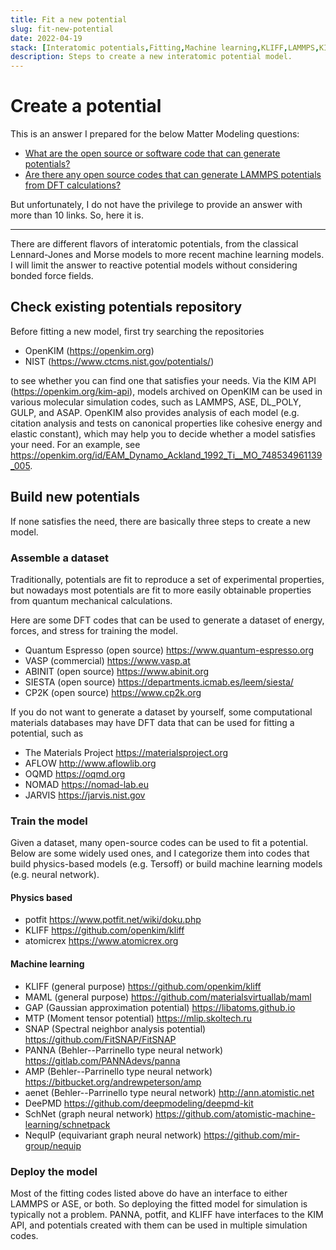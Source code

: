 ```yaml
---
title: Fit a new potential
slug: fit-new-potential
date: 2022-04-19
stack: [Interatomic potentials,Fitting,Machine learning,KLIFF,LAMMPS,KIM API,OpenKIM]
description: Steps to create a new interatomic potential model.
---
```


# Create a potential

This is an answer I prepared for the below Matter Modeling questions:

- [What are the open source or software code that can generate potentials?](https://mattermodeling.stackexchange.com/questions/8932/what-are-the-open-source-or-software-code-that-can-generate-potentials)
- [Are there any open source codes that can generate LAMMPS potentials from DFT calculations?](https://mattermodeling.stackexchange.com/questions/8868/are-there-any-open-source-codes-that-can-generate-lammps-potentials-from-dft-cal)

But unfortunately, I do not have the privilege to provide an answer with more than 10 links. So, here it is.

---

There are different flavors of interatomic potentials, from the classical Lennard-Jones and Morse models to more recent machine learning models. I will limit the answer to reactive potential models without considering bonded force fields.

## Check existing potentials repository

Before fitting a new model, first try searching the repositories

- OpenKIM (https://openkim.org)
- NIST (https://www.ctcms.nist.gov/potentials/)

to see whether you can find one that satisfies your needs.
Via the KIM API (https://openkim.org/kim-api), models archived on OpenKIM can be used in various molecular simulation codes, such as LAMMPS, ASE, DL_POLY, GULP, and ASAP. OpenKIM also provides analysis of each model (e.g. citation analysis and tests on canonical properties like cohesive energy and elastic constant), which may help you to decide whether a model satisfies your need. For an example, see https://openkim.org/id/EAM_Dynamo_Ackland_1992_Ti__MO_748534961139_005.

## Build new potentials

If none satisfies the need, there are basically three steps to create a new model.

### Assemble a dataset

Traditionally, potentials are fit to reproduce a set of experimental properties, but nowadays most potentials are fit to more easily obtainable properties from quantum mechanical calculations.

Here are some DFT codes that can be used to generate a dataset of energy, forces, and stress for training the model.

- Quantum Espresso (open source) https://www.quantum-espresso.org
- VASP (commercial) https://www.vasp.at
- ABINIT (open source) https://www.abinit.org
- SIESTA (open source) https://departments.icmab.es/leem/siesta/
- CP2K (open source) https://www.cp2k.org

If you do not want to generate a dataset by yourself, some computational materials databases may have DFT data that can be used for fitting a potential, such as

- The Materials Project https://materialsproject.org
- AFLOW http://www.aflowlib.org
- OQMD https://oqmd.org
- NOMAD https://nomad-lab.eu
- JARVIS https://jarvis.nist.gov

### Train the model

Given a dataset, many open-source codes can be used to fit a potential. Below are some widely used ones, and I categorize them into codes that build physics-based models (e.g. Tersoff) or build machine learning models (e.g. neural network).

#### Physics based

- potfit https://www.potfit.net/wiki/doku.php
- KLIFF https://github.com/openkim/kliff
- atomicrex https://www.atomicrex.org

#### Machine learning

- KLIFF (general purpose) https://github.com/openkim/kliff
- MAML (general purpose) https://github.com/materialsvirtuallab/maml
- GAP (Gaussian approximation potential) https://libatoms.github.io
- MTP (Moment tensor potential) https://mlip.skoltech.ru
- SNAP (Spectral neighbor analysis potential) https://github.com/FitSNAP/FitSNAP
- PANNA (Behler--Parrinello type neural network) https://gitlab.com/PANNAdevs/panna
- AMP (Behler--Parrinello type neural network) https://bitbucket.org/andrewpeterson/amp
- aenet (Behler--Parrinello type neural network) http://ann.atomistic.net
- DeePMD https://github.com/deepmodeling/deepmd-kit
- SchNet (graph neural network) https://github.com/atomistic-machine-learning/schnetpack
- NequIP (equivariant graph neural network) https://github.com/mir-group/nequip

### Deploy the model

Most of the fitting codes listed above do have an interface to either LAMMPS or ASE, or both. So deploying the fitted model for simulation is typically not a problem. PANNA, potfit, and KLIFF have interfaces to the KIM API, and potentials created with them can be used in multiple simulation codes.
